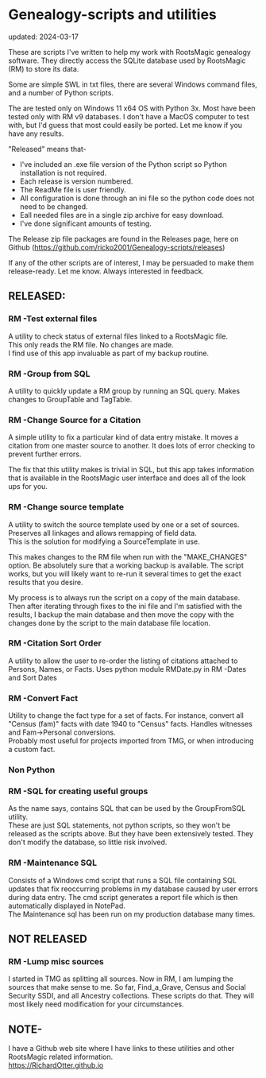 # Genealogy-scripts and utilities

updated: 2024-03-17

These are scripts I've written to help my work with RootsMagic genealogy software. They directly access the SQLite database used by RootsMagic (RM) to store its data.

Some are simple SWL in txt files, there are several Windows command files, and a number of Python
scripts.

The are tested only on Windows 11 x64 OS with Python 3x. Most have been tested only with RM v9 databases.
I don't have a MacOS computer to test with, but I'd guess that most could easily be ported. Let me know if you have any results.


"Released" means that-
* I've included an .exe file version of the Python script so Python installation is not required.
* Each release is version numbered.
* The ReadMe file is user friendly.
* All configuration is done through an ini file so the python code does not need to be changed.
* Eall needed files are in a single zip archive for easy download.
* I've done significant amounts of testing.

The Release zip file packages are found in the Releases page, here on Github (https://github.com/ricko2001/Genealogy-scripts/releases)

If any of the other scripts are of interest, I may be persuaded to make them release-ready. Let me know.
Always interested in feedback.

## RELEASED:

### RM -Test external files

A utility to check status of external files linked to a RootsMagic file.\
This only reads the RM file. No changes are made.\
I find use of this app invaluable as part of my backup routine.

### RM -Group from SQL

A utility to quickly update a RM group by running an SQL query.
Makes changes to GroupTable and TagTable.

### RM -Change Source for a Citation

A simple utility to fix a particular kind of data entry mistake. It moves a citation from one master source to another. It does lots of error checking to prevent further errors.

The fix that this utility makes is trivial in SQL, but this app takes information that is available in the RootsMagic user interface and does all of the look ups for you.

### RM -Change source template

A utility to switch the source template used by one or a set of sources.\
Preserves all linkages and allows remapping of field data.\
This is the solution for modifying a SourceTemplate in use.

This makes changes to the RM file when run with the "MAKE_CHANGES" option. Be absolutely sure that a working backup is available. The script works, but you will likely want to re-run it several times to get the exact results that you desire.

My process is to always run the script on a copy of the main database. Then after iterating through fixes to the ini file and I'm satisfied with the results, I backup the main database and then move the copy with the changes done by the script to the main database file location.

### RM -Citation Sort Order

A utility to allow the user to re-order the listing of citations attached to Persons, Names, or Facts. Uses python module RMDate.py in RM -Dates and Sort Dates

### RM -Convert Fact

Utility to change the fact type for a set of facts. For instance, convert all
"Census (fam)" facts with date 1940 to "Census" facts. Handles witnesses and Fam->Personal conversions.\
Probably most useful for projects imported from TMG, or when introducing a custom fact.

### Non Python

### RM -SQL for creating useful groups

As the name says, contains SQL that can be used by the GroupFromSQL utility.\
These are just SQL statements, not python scripts, so they won't be released
as the scripts above. But they have been extensively tested.
They don't modify the database, so little risk involved.

### RM -Maintenance SQL

Consists of a Windows cmd script that runs a SQL file containing SQL updates
that fix reoccurring problems in my database caused by user errors during
data entry. The cmd script generates a report file which is then
automatically displayed in NotePad.\
The Maintenance sql has been run on my production database many times.

## NOT RELEASED

### RM -Lump misc sources

I started in TMG as splitting all sources. Now in RM, I am lumping the sources that make sense to me. So far, Find_a_Grave, Census and Social Security SSDI, and all Ancestry collections. These scripts do that. They will most likely need modification for your circumstances.


## NOTE-

I have a Github web site where I have links to these utilities and other RootsMagic related information.\
https://RichardOtter.github.io
